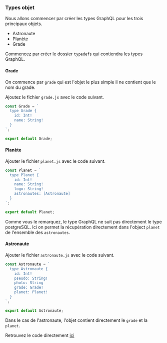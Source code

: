 ### Types objet

Nous allons commencer par créer les types GraphQL pour les trois principaux objets.

- Astronaute
- Planète
- Grade

Commencez par créer le dossier `typedefs` qui contiendra les types GraphQL.

#### Grade

On commence par `grade` qui est l'objet le plus simple il ne contient que le nom du grade.

Ajoutez le fichier `grade.js` avec le code suivant.

```javascript
const Grade = `
  type Grade {
    id: Int!
    name: String!
  }
`;

export default Grade;
```

#### Planète

Ajouter le fichier `planet.js` avec le code suivant.

```javascript
const Planet = `
  type Planet {
    id: Int!
    name: String!
    logo: String!
    astronautes: [Astronaute]
  }
`;

export default Planet;
```

Comme vous le remarquez, le type GraphQL ne suit pas directement le type postgreSQL. Ici on permet la récupération directement dans l'object `planet` de l'ensemble des `astronautes`.

#### Astronaute

Ajouter le fichier `astronaute.js` avec le code suivant.

```javascript
const Astronaute = `
  type Astronaute {
    id: Int!
    pseudo: String!
    photo: String
    grade: Grade!
    planet: Planet!
  }
`;

export default Astronaute;
```

Dans le cas de l'astronaute, l'objet contient directement le `grade` et la `planet`.

Retrouvez le code directement [ici](https://github.com/duck-invaders/graphql-apollo/tree/codelabs-step3)

